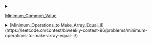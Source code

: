 
<details>
<summary> 

[Minimum_Common_Value](https://leetcode.cn/contest/biweekly-contest-96/problems/minimum-common-value/)

</summary>

> My solution is traverse array1,and record time each element appear. Then traverse array2, find the ans according to the record.
```cpp
class Solution {
public:
    int getCommon(vector<int>& nums1, vector<int>& nums2) {
        unordered_map<int, int > cnt;
        for(auto &p: nums1){
            cnt[p] ++;
        }
        int size2 = nums2.size();
        for(int t = 0; t < size2 ; t ++){
            if(cnt[nums2[t]])
                return nums2[t];
        }
        return -1;
    }
};

```

</details>

<details>
    <summary>[Minimum_Operations_to Make_Array_Equal_II](https://leetcode.cn/contest/biweekly-contest-96/problems/minimum-operations-to-make-array-equal-ii/)</summary>

> I failed in the other three problems, the note below was 

</details>

